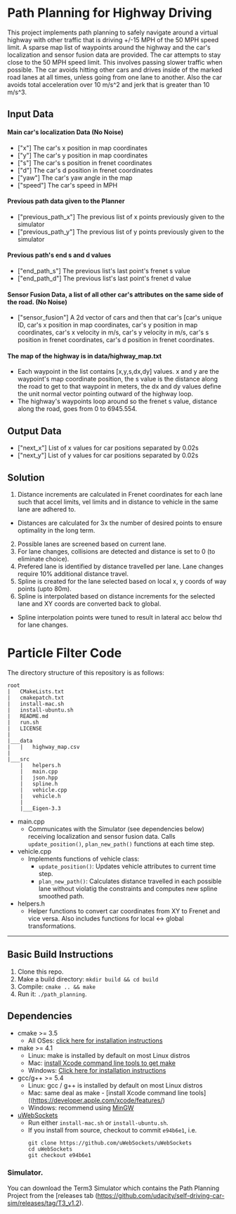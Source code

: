 # Path Planning for Highway Driving
This project implements path planning to safely navigate around a virtual highway with other traffic that is driving +/-15 MPH of the 50 MPH speed limit. A sparse map list of waypoints around the highway and the car's localization and sensor fusion data are provided. The car attempts to stay close to the 50 MPH speed limit. This involves passing slower traffic when possible. The car avoids hitting other cars and drives inside of the marked road lanes at all times, unless going from one lane to another. Also the car avoids total acceleration over 10 m/s^2 and jerk that is greater than 10 m/s^3.

## Input Data
#### Main car's localization Data (No Noise)
- ["x"] The car's x position in map coordinates
- ["y"] The car's y position in map coordinates
- ["s"] The car's s position in frenet coordinates
- ["d"] The car's d position in frenet coordinates
- ["yaw"] The car's yaw angle in the map
- ["speed"] The car's speed in MPH

#### Previous path data given to the Planner
- ["previous_path_x"] The previous list of x points previously given to the simulator
- ["previous_path_y"] The previous list of y points previously given to the simulator

#### Previous path's end s and d values 
- ["end_path_s"] The previous list's last point's frenet s value
- ["end_path_d"] The previous list's last point's frenet d value

#### Sensor Fusion Data, a list of all other car's attributes on the same side of the road. (No Noise)
- ["sensor_fusion"] A 2d vector of cars and then that car's [car's unique ID, car's x position in map coordinates, car's y position in map coordinates, car's x velocity in m/s, car's y velocity in m/s, car's s position in frenet coordinates, car's d position in frenet coordinates. 

#### The map of the highway is in data/highway_map.txt
- Each waypoint in the list contains  [x,y,s,dx,dy] values. x and y are the waypoint's map coordinate position, the s value is the distance along the road to get to that waypoint in meters, the dx and dy values define the unit normal vector pointing outward of the highway loop.
- The highway's waypoints loop around so the frenet s value, distance along the road, goes from 0 to 6945.554.


## Output Data
- ["next_x"] List of x values for car positions separated by 0.02s
- ["next_y"] List of y values for car positions separated by 0.02s

## Solution
1. Distance increments are calculated in Frenet coordinates for each lane such that accel limits, vel limits and in distance to vehicle in the same lane are adhered to.
  - Distances are calculated for 3x the number of desired points to ensure optimality in the long term.
2. Possible lanes are screened based on current lane.
3. For lane changes, collisions are detected and distance is set to 0 (to eliminate choice).
4. Prefered lane is identified by distance travelled per lane. Lane changes require 10% additional distance travel.
5. Spline is created for the lane selected based on local x, y coords of way points (upto 80m).
6. Spline is interpolated based on distance increments for the selected lane and XY coords are converted back to global.
  - Spline interpolation points were tuned to result in lateral acc below thd for lane changes.

# Particle Filter Code
The directory structure of this repository is as follows:

```
root
|   CMakeLists.txt
|   cmakepatch.txt
|   install-mac.sh
|   install-ubuntu.sh
|   README.md
|   run.sh
|   LICENSE
|   
|___data
|   |   highway_map.csv
|   
|___src
    |   helpers.h
    |   main.cpp
    |   json.hpp
    |   spline.h
    |   vehicle.cpp
    |   vehicle.h
    |
    |___Eigen-3.3
```
- main.cpp
    - Communicates with the Simulator (see dependencies below) receiving localization and sensor fusion data. Calls `update_position()`, `plan_new_path()` functions at each time step.
- vehicle.cpp
    - Implements functions of vehicle class:
        - `update_position()`: Updates vehicle attributes to current time step.
        - `plan_new_path()`: Calculates distance travelled in each possible lane without violatig the constraints and computes new spline smoothed path.
- helpers.h
    - Helper functions to convert car coordinates from XY to Frenet and vice versa. Also includes functions for local <-> global transformations. 

---
## Basic Build Instructions

1. Clone this repo.
2. Make a build directory: `mkdir build && cd build`
3. Compile: `cmake .. && make`
4. Run it: `./path_planning`.

## Dependencies

* cmake >= 3.5
  * All OSes: [click here for installation instructions](https://cmake.org/install/)
* make >= 4.1
  * Linux: make is installed by default on most Linux distros
  * Mac: [install Xcode command line tools to get make](https://developer.apple.com/xcode/features/)
  * Windows: [Click here for installation instructions](http://gnuwin32.sourceforge.net/packages/make.htm)
* gcc/g++ >= 5.4
  * Linux: gcc / g++ is installed by default on most Linux distros
  * Mac: same deal as make - [install Xcode command line tools]((https://developer.apple.com/xcode/features/)
  * Windows: recommend using [MinGW](http://www.mingw.org/)
* [uWebSockets](https://github.com/uWebSockets/uWebSockets)
  * Run either `install-mac.sh` or `install-ubuntu.sh`.
  * If you install from source, checkout to commit `e94b6e1`, i.e.
    ```
    git clone https://github.com/uWebSockets/uWebSockets 
    cd uWebSockets
    git checkout e94b6e1
    ```

### Simulator.
You can download the Term3 Simulator which contains the Path Planning Project from the [releases tab (https://github.com/udacity/self-driving-car-sim/releases/tag/T3_v1.2).  

